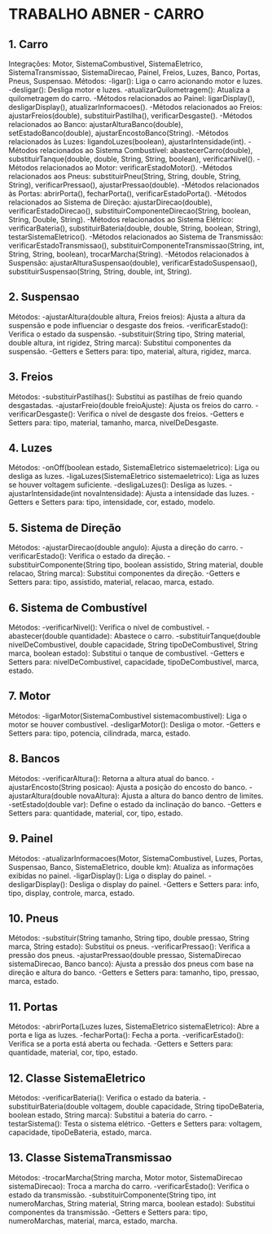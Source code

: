 # TRABALHO ABNER - CARRO

## 1. Carro
Integrações: Motor, SistemaCombustivel, SistemaEletrico, SistemaTransmissao, SistemaDirecao, Painel, Freios, Luzes, Banco, Portas, Pneus, Suspensao.
Métodos:
-ligar(): Liga o carro acionando motor e luzes.
-desligar(): Desliga motor e luzes.
-atualizarQuilometragem(): Atualiza a quilometragem do carro.
-Métodos relacionados ao Painel: ligarDisplay(), desligarDisplay(), atualizarInformacoes().
-Métodos relacionados ao Freios: ajustarFreios(double), substituirPastilha(), verificarDesgaste().
-Métodos relacionados ao Banco: ajustarAlturaBanco(double), setEstadoBanco(double), ajustarEncostoBanco(String).
-Métodos relacionados às Luzes: ligandoLuzes(boolean), ajustarIntensidade(int).
-Métodos relacionados ao Sistema Combustível: abastecerCarro(double), substituirTanque(double, double, String, String, boolean), verificarNivel().
-Métodos relacionados ao Motor: verificarEstadoMotor().
-Métodos relacionados aos Pneus: substituirPneu(String, String, double, String, String), verificarPressao(), ajustarPressao(double).
-Métodos relacionados às Portas: abrirPorta(), fecharPorta(), verificarEstadoPorta().
-Métodos relacionados ao Sistema de Direção: ajustarDirecao(double), verificarEstadoDirecao(), substituirComponenteDirecao(String, boolean, String, Double, String).
-Métodos relacionados ao Sistema Elétrico: verificarBateria(), substituirBateria(double, double, String, boolean, String), testarSistemaEletrico().
-Métodos relacionados ao Sistema de Transmissão: verificarEstadoTransmissao(), substituirComponenteTransmissao(String, int, String, String, boolean), trocarMarcha(String).
-Métodos relacionados à Suspensão: ajustarAlturaSuspensao(double), verificarEstadoSuspensao(), substituirSuspensao(String, String, double, int, String).

## 2. Suspensao
Métodos:
-ajustarAltura(double altura, Freios freios): Ajusta a altura da suspensão e pode influenciar o desgaste dos freios.
-verificarEstado(): Verifica o estado da suspensão.
-substituir(String tipo, String material, double altura, int rigidez, String marca): Substitui componentes da suspensão.
-Getters e Setters para: tipo, material, altura, rigidez, marca.

## 3. Freios
Métodos:
-substituirPastilhas(): Substitui as pastilhas de freio quando desgastadas.
-ajustarFreio(double freioAjuste): Ajusta os freios do carro.
-verificarDesgaste(): Verifica o nível de desgaste dos freios.
-Getters e Setters para: tipo, material, tamanho, marca, nivelDeDesgaste.

## 4. Luzes
Métodos:
-onOff(boolean estado, SistemaEletrico sistemaeletrico): Liga ou desliga as luzes.
-ligaLuzes(SistemaEletrico sistemaeletrico): Liga as luzes se houver voltagem suficiente.
-desligaLuzes(): Desliga as luzes.
-ajustarIntensidade(int novaIntensidade): Ajusta a intensidade das luzes.
-Getters e Setters para: tipo, intensidade, cor, estado, modelo.

## 5. Sistema de Direção
Métodos:
-ajustarDirecao(double angulo): Ajusta a direção do carro.
-verificarEstado(): Verifica o estado da direção.
-substituirComponente(String tipo, boolean assistido, String material, double relacao, String marca): Substitui componentes da direção.
-Getters e Setters para: tipo, assistido, material, relacao, marca, estado.

## 6. Sistema de Combustível
Métodos:
-verificarNivel(): Verifica o nível de combustível.
-abastecer(double quantidade): Abastece o carro.
-substituirTanque(double nivelDeCombustivel, double capacidade, String tipoDeCombustivel, String marca, boolean estado): Substitui o tanque de combustível.
-Getters e Setters para: nivelDeCombustivel, capacidade, tipoDeCombustivel, marca, estado.

## 7. Motor
Métodos:
-ligarMotor(SistemaCombustivel sistemacombustivel): Liga o motor se houver combustível.
-desligarMotor(): Desliga o motor.
-Getters e Setters para: tipo, potencia, cilindrada, marca, estado.

## 8. Bancos
Métodos:
-verificarAltura(): Retorna a altura atual do banco.
-ajustarEncosto(String posicao): Ajusta a posição do encosto do banco.
-ajustarAltura(double novaAltura): Ajusta a altura do banco dentro de limites.
-setEstado(double var): Define o estado da inclinação do banco.
-Getters e Setters para: quantidade, material, cor, tipo, estado.

## 9. Painel
Métodos:
-atualizarInformacoes(Motor, SistemaCombustivel, Luzes, Portas, Suspensao, Banco, SistemaEletrico, double km): Atualiza as informações exibidas no painel.
-ligarDisplay(): Liga o display do painel.
-desligarDisplay(): Desliga o display do painel.
-Getters e Setters para: info, tipo, display, controle, marca, estado.

## 10. Pneus
Métodos:
-substituir(String tamanho, String tipo, double pressao, String marca, String estado): Substitui os pneus.
-verificarPressao(): Verifica a pressão dos pneus.
-ajustarPressao(double pressao, SistemaDirecao sistemaDirecao, Banco banco): Ajusta a pressão dos pneus com base na direção e altura do banco.
-Getters e Setters para: tamanho, tipo, pressao, marca, estado.

## 11. Portas
Métodos:
-abrirPorta(Luzes luzes, SistemaEletrico sistemaEletrico): Abre a porta e liga as luzes.
-fecharPorta(): Fecha a porta.
-verificarEstado(): Verifica se a porta está aberta ou fechada.
-Getters e Setters para: quantidade, material, cor, tipo, estado.

## 12. Classe SistemaEletrico
Métodos:
-verificarBateria(): Verifica o estado da bateria.
-substituirBateria(double voltagem, double capacidade, String tipoDeBateria, boolean estado, String marca): Substitui a bateria do carro.
-testarSistema(): Testa o sistema elétrico.
-Getters e Setters para: voltagem, capacidade, tipoDeBateria, estado, marca.

## 13. Classe SistemaTransmissao
Métodos:
-trocarMarcha(String marcha, Motor motor, SistemaDirecao sistemaDirecao): Troca a marcha do carro.
-verificarEstado(): Verifica o estado da transmissão.
-substituirComponente(String tipo, int numeroMarchas, String material, String marca, boolean estado): Substitui componentes da transmissão.
-Getters e Setters para: tipo, numeroMarchas, material, marca, estado, marcha.





